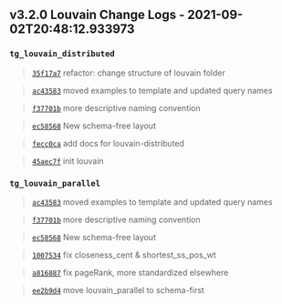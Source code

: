 
## v3.2.0 Louvain Change Logs - 2021-09-02T20:48:12.933973

### `tg_louvain_distributed`

> [`35f17a7`](https://github.com/tigergraph/gsql-graph-algorithms/commit/35f17a784d90acd69b82b0c79677361f30730b77) refactor: change structure of louvain folder

> [`ac43583`](https://github.com/tigergraph/gsql-graph-algorithms/commit/ac435831c1e0f8a254f52dfa1390d2e3b48f161f) moved examples to template and updated query names

> [`f37701b`](https://github.com/tigergraph/gsql-graph-algorithms/commit/f37701be48f14093bc2e82c078c152124de35fd6) more descriptive naming convention

> [`ec58568`](https://github.com/tigergraph/gsql-graph-algorithms/commit/ec58568cdd7e608bd7af13d6bce2eaf781c9798f) New schema-free layout

> [`fecc0ca`](https://github.com/tigergraph/gsql-graph-algorithms/commit/fecc0cab282ed46ed6d407a429781ea9dc40aba3) add docs for louvain-distributed

> [`45aec7f`](https://github.com/tigergraph/gsql-graph-algorithms/commit/45aec7ff1ce581e24ffff027a1abe658a1bea485) init louvain

### `tg_louvain_parallel`

> [`ac43583`](https://github.com/tigergraph/gsql-graph-algorithms/commit/ac435831c1e0f8a254f52dfa1390d2e3b48f161f) moved examples to template and updated query names

> [`f37701b`](https://github.com/tigergraph/gsql-graph-algorithms/commit/f37701be48f14093bc2e82c078c152124de35fd6) more descriptive naming convention

> [`ec58568`](https://github.com/tigergraph/gsql-graph-algorithms/commit/ec58568cdd7e608bd7af13d6bce2eaf781c9798f) New schema-free layout

> [`1007534`](https://github.com/tigergraph/gsql-graph-algorithms/commit/10075347fee6195c9044e7af7fb57b574139fc6c) fix closeness_cent & shortest_ss_pos_wt

> [`a816887`](https://github.com/tigergraph/gsql-graph-algorithms/commit/a816887d55b4f2ddf8829fba0cd5c4fbc96491c5) fix pageRank, more standardized elsewhere

> [`ee2b9d4`](https://github.com/tigergraph/gsql-graph-algorithms/commit/ee2b9d4523dbe52068e37c8d0f3a863666709f7e) move louvain_parallel to schema-first
